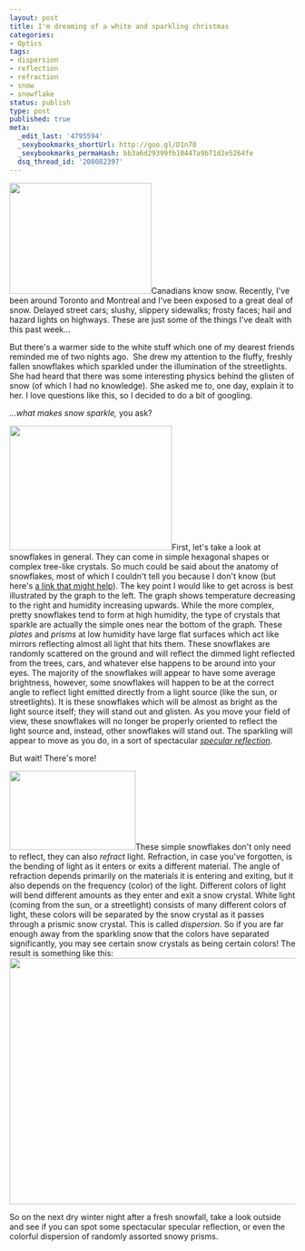```yaml
---
layout: post
title: I'm dreaming of a white and sparkling christmas
categories:
- Optics
tags:
- dispersion
- reflection
- refraction
- snow
- snowflake
status: publish
type: post
published: true
meta:
  _edit_last: '4795594'
  _sexybookmarks_shortUrl: http://goo.gl/D1n70
  _sexybookmarks_permaHash: bb3a6d29399fb10447a9b71d2e5264fe
  dsq_thread_id: '208082397'
---
```

<a href="http://www.areavoices.com/astrobob/?blog=23802"><img class="alignright" title="Sparkling Snowfall" src="http://www.areavoices.com/astrobob/images/thumbnail/01.SNOW2.jpg" alt="" width="250" height="195" /></a>Canadians know snow. Recently, I've been around Toronto and Montreal and I've been exposed to a great deal of snow. Delayed street cars; slushy, slippery sidewalks; frosty faces; hail and hazard lights on highways. These are just some of the things I've dealt with this past week...

But there's a warmer side to the white stuff which one of my dearest friends reminded me of two nights ago.  She drew my attention to the fluffy, freshly fallen snowflakes which sparkled under the illumination of the streetlights. She had heard that there was some interesting physics behind the glisten of snow (of which I had no knowledge). She asked me to, one day, explain it to her. I love questions like this, so I decided to do a bit of googling.

<em>...w</em><em>hat makes snow sparkle, </em>you ask?

<a href="http://www.its.caltech.edu/~atomic/snowcrystals/primer/morphologydiagram.jpg"><img class="alignleft" title="Snowflake Morphology" src="http://www.its.caltech.edu/~atomic/snowcrystals/primer/morphologydiagram.jpg" alt="" width="286" height="219" /></a>First, let's take a look at snowflakes in general. They can come in simple hexagonal shapes or complex tree-like crystals. So much could be said about the anatomy of snowflakes, most of which I couldn't tell you because I don't know (but here's <a href="http://www.its.caltech.edu/~atomic/snowcrystals/primer/primer.htm">a link that might help</a>). The key point I would like to get across is best illustrated by the graph to the left. The graph shows temperature decreasing to the right and humidity increasing upwards. While the more complex, pretty snowflakes tend to form at high humidity, the type of crystals that sparkle are actually the simple ones near the bottom of the graph. These <em>plates</em> and <em>prisms</em> at low humidity have large flat surfaces which act like mirrors reflecting almost all light that hits them. These snowflakes are randomly scattered on the ground and will reflect the dimmed light reflected from the trees, cars, and whatever else happens to be around into your eyes. The majority of the snowflakes will appear to have some average brightness, however, some snowflakes will happen to be at the correct angle to reflect light emitted directly from a light source (like the sun, or streetlights). It is these snowflakes which will be almost as bright as the light source itself; they will stand out and glisten. As you move your field of view, these snowflakes will no longer be properly oriented to reflect the light source and, instead, other snowflakes will stand out. The sparkling will appear to move as you do, in a sort of spectacular <a href="http://en.wikipedia.org/wiki/Specular_reflection"><em>specular reflection</em></a>.

But wait! There's more!

<a href="http://commons.wikimedia.org/wiki/File:Prism_rainbow_schema.png"><img class="alignright" title="Dispersion" src="http://upload.wikimedia.org/wikipedia/commons/0/06/Prism_rainbow_schema.png" alt="" width="222" height="139" /></a>These simple snowflakes don't only need to reflect, they can also <em>refract</em> light. Refraction, in case you've forgotten, is the bending of light as it enters or exits a different material. The angle of refraction depends primarily on the materials it is entering and exiting, but it also depends on the frequency (color) of the light. Different colors of light will bend different amounts as they enter and exit a snow crystal. White light (coming from the sun, or a streetlight) consists of many different colors of light, these colors will be separated by the snow crystal as it passes through a prismic snow crystal. This is called <em>dispersion</em>. So if you are far enough away from the sparkling snow that the colors have separated significantly, you may see certain snow crystals as being certain colors! The result is something like this:
<a href="http://www.cs.cmu.edu/~zhuxj/astro/html/snowsparkle.html"><img class="alignnone" title="Rainbow snow" src="http://www.cs.cmu.edu/~zhuxj/astro/images/atmosphere/misc/snowflakes/snowsparkle030121.jpg" alt="" width="556" height="433" /></a>

So on the next dry winter night after a fresh snowfall, take a look outside and see if you can spot some spectacular specular reflection, or even the colorful dispersion of randomly assorted snowy prisms.
